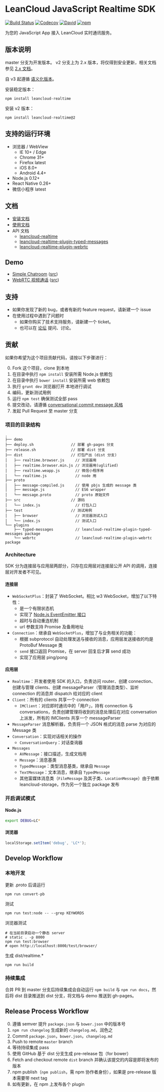 LeanCloud JavaScript Realtime SDK
====
[![Build Status](https://img.shields.io/travis/leancloud/js-realtime-sdk.svg?style=flat-square)](https://travis-ci.org/leancloud/js-realtime-sdk)
[![Codecov](https://img.shields.io/codecov/c/github/leancloud/js-realtime-sdk.svg?style=flat-square)](https://codecov.io/github/leancloud/js-realtime-sdk)
[![David](https://img.shields.io/david/leancloud/js-realtime-sdk.svg?style=flat-square)](https://david-dm.org/leancloud/js-realtime-sdk)
[![npm](https://img.shields.io/npm/v/leancloud-realtime.svg?style=flat-square)](https://www.npmjs.com/package/leancloud-realtime)

为您的 JavaScript App 接入 LeanCloud 实时通讯服务。

版本说明
----
master 分支为开发版本。
v2 分支上为 2.x 版本，将仅得到安全更新，相关文档参见 [2.x 文档](https://leancloud.cn/docs/js_realtime.html)。

自 v3 起遵循 [语义化版本](http://semver.org/lang/zh-CN/)。

安装稳定版本：
```
npm install leancloud-realtime
```

安装 v2 版本：
```
npm install leancloud-realtime@2
```

支持的运行环境
----
- 浏览器 / WebView
  - IE 10+ / Edge
  - Chrome 31+
  - Firefox latest
  - iOS 8.0+
  - Android 4.4+
- Node.js 0.12+
- React Native 0.26+
- 微信小程序 latest

文档
----
- [安装文档](https://leancloud.cn/docs/realtime_guide-js.html#安装和初始化)
- [使用文档](https://leancloud.cn/docs/realtime_guide-js.html)
- API 文档
  - [leancloud-realtime](https://leancloud.github.io/js-realtime-sdk/docs/)
  - [leancloud-realtime-plugin-typed-messages](https://leancloud.github.io/js-realtime-sdk/plugins/typed-messages/docs/)
  - [leancloud-realtime-plugin-webrtc](https://leancloud.github.io/js-realtime-sdk/plugins/webrtc/docs/)

Demo
----
- [Simple Chatroom](https://leancloud.github.io/js-realtime-sdk/demo/simple-chatroom/) ([src](https://github.com/leancloud/js-realtime-sdk/tree/master/demo/simple-chatroom))
- [WebRTC 视频通话](https://leancloud.github.io/js-realtime-sdk/demo/webrtc/) ([src](https://github.com/leancloud/js-realtime-sdk/tree/master/demo/webrtc))

支持
----
* 如果你发现了新的 bug，或者有新的 feature request，请新建一个 issue
* 在使用过程中遇到了问题时
  * 如果你购买了技术支持服务，请新建一个 ticket。
  * 也可以在 [论坛](https://forum.leancloud.cn/) 提问、讨论。

贡献
----
如果你希望为这个项目贡献代码，请按以下步骤进行：

0. Fork 这个项目，clone 到本地
0. 在目录中执行 `npm install` 安装所需 Node.js 依赖包
0. 在目录中执行 `bower install` 安装所需 web 依赖包
0. 执行 `grunt dev` 浏览器打开 [](http://localhost:8000) 本地进行调试
0. 编码，更新测试用例
0. 运行 `npm test` 确保测试全部 pass
0. 提交改动，请遵循 [conversational commit message 风格](http://www.ruanyifeng.com/blog/2016/01/commit_message_change_log.html)
0. 发起 Pull Request 至 master 分支

### 项目的目录结构
```
.
├── demo
├── deploy.sh                 // 部署 gh-pages 分支
├── release.sh                // 部署 dist 分支
├── dist                      // 打包产出 (dist 分支)
│   ├── realtime.browser.js     // 浏览器用
│   ├── realtime.browser.min.js // 浏览器用(uglified)
│   ├── realtime.weapp.js       // 微信小程序用
│   └── realtime.js             // node 用
├── proto
│   ├── message-compiled.js     // 使用 pbjs 生成的 message 类
│   ├── message.js              // ES6 wrapper
│   └── message.proto           // proto 原始文件
├── src                       // 源码
│   └── index.js                // 打包入口
├── test                      // 测试用例
│   ├── browser                 // 浏览器测试入口
│   └── index.js                // 测试入口
└── plugins
    ├── typed-messages          // leancloud-realtime-plugin-typed-messages package
    └── webrtc                  // leancloud-realtime-plugin-webrtc package
```

### Architecture
SDK 分为连接层与应用层两部分，只存在应用层对连接层公开 API 的调用，连接层对开发者不可见。

#### 连接层
* `WebSocketPlus`：封装了 WebSocket。相比 w3 WebSocket，增加了以下特性：
  * 是一个有限状态机
  * 实现了 [Node.js EventEmitter 接口](https://nodejs.org/api/events.html)
  * 超时与自动重连机制
  * url 参数支持 Promise 及备用地址
* `Connection`：继承自 `WebSocketPlus`，增加了与业务相关的功能：
  * 根据 subprotocol 自动处理发送与接收的消息，应用层发送接收的均是 ProtoBuf Message 类
  * `send` 接口返回 Promise，在 server 回复后才算 send 成功
  * 实现了应用层 ping/pong

#### 应用层
* `Realtime`：开发者使用 SDK 的入口，负责访问 router、创建 connection、创建与管理 clients、创建 messageParser（管理消息类型）、监听 connection 的消息并 dispatch 给对应的 client
* `Client`：所有的 clients 共享一个 connection
  * `IMClient`：对应即时通讯中的「用户」，持有 connection 与 conversations，负责创建管理将收到的消息处理后在对应 conversation 上派发，所有的 IMClients 共享一个 messageParser
* `MessageParser` 消息解析器，负责将一个 JSON 格式的消息 parse 为对应的 Message 类
* `Conversation`：实现对话相关的操作
  * `ConversationQuery`：对话查询器
* `Messages`
  * `AVMessage`：接口描述，生成文档用
  * `Message`：消息基类
  * `TypedMessage`：类型消息基类，继承自 `Message`
  * `TextMessage`：文本消息，继承自 `TypedMessage`
  * 其他富媒体消息类（`FileMessage` 及其子类、`LocationMessage`）由于依赖 leancloud-storage，作为另一个独立 package 发布

### 开启调试模式

#### Node.js
```bash
export DEBUG=LC*
```
#### 浏览器
```javascript
localStorage.setItem('debug', 'LC*');
```

Develop Workflow
----
### 本地开发
更新 .proto 后请运行
```
npm run convert-pb
```
测试
```
npm run test:node -- --grep KEYWORDS
```
浏览器测试
```
# 在当前目录启动一个静态 server
# static . -p 8000
npm run test:browser
# open http://localhost:8000/test/browser/
```
生成 dist/realtime.*
```
npm run build
```
### 持续集成
合并 PR 到 master 分支后持续集成会自动运行 `npm build` 与 `npm run docs`，然后将 dist 目录推送到 dist 分支，将文档与 demo 推送到 gh-pages。

Release Process Workflow
----
0. 遵循 semver 提升 `package.json` 与 `bower.json` 中的版本号
0. `npm run changelog` 生成新的 `changelog.md`，润色之
0. Commit `package.json`，`bower.json`，`changelog.md`
0. Push to remote `master` branch
0. 等待持续集成 pass
0. 使用 GitHub 基于 dist 分支生成 pre-release 包（for bower）
0. Fetch and checkout remote `dist` branch 并确认该提交的内容是即将发布的版本
0. npm publish（`npm publish`，需 npm 协作者身份），如果是 pre-release 版本需要带 next tag
0. 如有更新，在 npm 上发布各个 plugin
